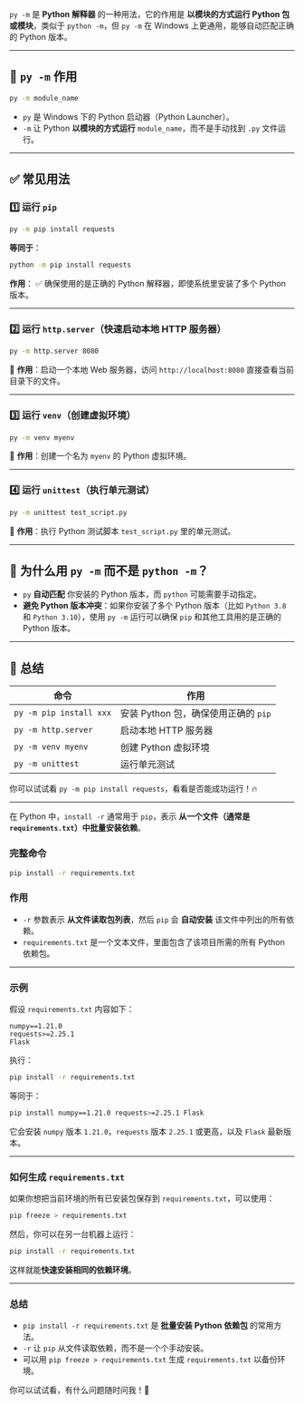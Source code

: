 `py -m` 是 **Python 解释器** 的一种用法，它的作用是 **以模块的方式运行 Python 包或模块**，类似于 `python -m`，但 `py -m` 在 Windows 上更通用，能够自动匹配正确的 Python 版本。

------

## **📌 `py -m` 作用**

```sh
py -m module_name
```

- `py` 是 Windows 下的 Python 启动器（Python Launcher）。
- `-m` 让 Python **以模块的方式运行** `module_name`，而不是手动找到 `.py` 文件运行。

------

## **✅ 常见用法**

### **1️⃣ 运行 `pip`**

```sh
py -m pip install requests
```

**等同于**：

```sh
python -m pip install requests
```

**作用**：
 ✅ 确保使用的是正确的 Python 解释器，即使系统里安装了多个 Python 版本。

------

### **2️⃣ 运行 `http.server`（快速启动本地 HTTP 服务器）**

```sh
py -m http.server 8080
```

🔹 **作用**：启动一个本地 Web 服务器，访问 `http://localhost:8080` 直接查看当前目录下的文件。

------

### **3️⃣ 运行 `venv`（创建虚拟环境）**

```sh
py -m venv myenv
```

🔹 **作用**：创建一个名为 `myenv` 的 Python 虚拟环境。

------

### **4️⃣ 运行 `unittest`（执行单元测试）**

```sh
py -m unittest test_script.py
```

🔹 **作用**：执行 Python 测试脚本 `test_script.py` 里的单元测试。

------

## **🚀 为什么用 `py -m` 而不是 `python -m`？**

- `py` **自动匹配** 你安装的 Python 版本，而 `python` 可能需要手动指定。
- **避免 Python 版本冲突**：如果你安装了多个 Python 版本（比如 `Python 3.8` 和 `Python 3.10`），使用 `py -m` 运行可以确保 `pip` 和其他工具用的是正确的 Python 版本。

------

## **🔹 总结**

| **命令**                | **作用**                             |
| ----------------------- | ------------------------------------ |
| `py -m pip install xxx` | 安装 Python 包，确保使用正确的 `pip` |
| `py -m http.server`     | 启动本地 HTTP 服务器                 |
| `py -m venv myenv`      | 创建 Python 虚拟环境                 |
| `py -m unittest`        | 运行单元测试                         |

你可以试试看 `py -m pip install requests`，看看是否能成功运行！🔥

------

在 Python 中，`install -r` 通常用于 `pip`，表示 **从一个文件（通常是 `requirements.txt`）中批量安装依赖**。

### **完整命令**

```sh
pip install -r requirements.txt
```

### **作用**

- `-r` 参数表示 **从文件读取包列表**，然后 `pip` 会 **自动安装** 该文件中列出的所有依赖。
- `requirements.txt` 是一个文本文件，里面包含了该项目所需的所有 Python 依赖包。

------

### **示例**

假设 `requirements.txt` 内容如下：

```
numpy==1.21.0
requests>=2.25.1
Flask
```

执行：

```sh
pip install -r requirements.txt
```

等同于：

```sh
pip install numpy==1.21.0 requests>=2.25.1 Flask
```

它会安装 `numpy` 版本 `1.21.0`，`requests` 版本 `2.25.1` 或更高，以及 `Flask` 最新版本。

------

### **如何生成 `requirements.txt`**

如果你想把当前环境的所有已安装包保存到 `requirements.txt`，可以使用：

```sh
pip freeze > requirements.txt
```

然后，你可以在另一台机器上运行：

```sh
pip install -r requirements.txt
```

这样就能**快速安装相同的依赖环境**。

------

### **总结**

- `pip install -r requirements.txt` 是 **批量安装 Python 依赖包** 的常用方法。
- `-r` 让 `pip` 从文件读取依赖，而不是一个个手动安装。
- 可以用 `pip freeze > requirements.txt` 生成 `requirements.txt` 以备份环境。

你可以试试看，有什么问题随时问我！🚀